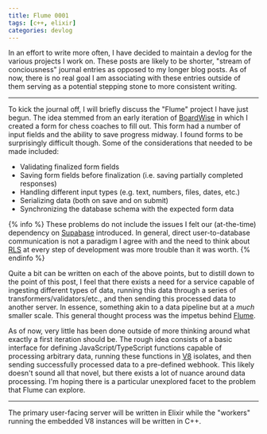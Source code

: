 ```yaml
---
title: Flume 0001
tags: [c++, elixir]
categories: devlog
---
```


In an effort to write more often, I have decided to maintain a devlog for the
various projects I work on. These posts are likely to be shorter, "stream of
conciousness" journal entries as opposed to my longer blog posts. As of now,
there is no real goal I am associating with these entries outside of them
serving as a potential stepping stone to more consistent writing.

---

To kick the journal off, I will briefly discuss the "Flume" project I have just
begun. The idea stemmed from an early iteration of [BoardWise](https://www.boardwise.gg/)
in which I created a form for chess coaches to fill out. This form had a number
of input fields and the ability to save progress midway. I found forms to be
surprisingly difficult though. Some of the considerations that needed to be made
included:

- Validating finalized form fields
- Saving form fields before finalization (i.e. saving partially completed responses)
- Handling different input types (e.g. text, numbers, files, dates, etc.)
- Serializing data (both on save and on submit)
- Synchronizing the database schema with the expected form data

{% info %}
These problems do not include the issues I felt our (at-the-time) dependency on
[Supabase](/snapshots/flume-0001/supabase) introduced. In general, direct
user-to-database communication is not a paradigm I agree with and the need to
think about [RLS](/snapshots/flume-0001/rls) at every step of development was
more trouble than it was worth.
{% endinfo %}

Quite a bit can be written on each of the above points, but to distill down to
the point of this post, I feel that there exists a need for a service capable of
ingesting different types of data, running this data through a series of
transformers/validators/etc., and then sending this processed data to another
server. In essence, something akin to a data pipeline but at a *much* smaller
scale. This general thought process was the impetus behind
[Flume](https://git.jrpotter.com/flume).

As of now, very little has been done outside of more thinking around what
exactly a first iteration should be. The rough idea consists of a basic
interface for defining JavaScript/TypeScript functions capable of processing
arbitrary data, running these functions in [V8](/snapshots/flume-0001/v8)
isolates, and then sending successfully processed data to a pre-defined webhook.
This likely doesn't sound all that novel, but there exists a lot of nuance
around data processing. I'm hoping there is a particular unexplored facet to
the problem that Flume can explore.

---

The primary user-facing server will be written in Elixir while the "workers"
running the embedded V8 instances will be written in C++.
